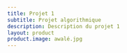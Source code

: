```yaml
---
title: Projet 1
subtitle: Projet algorithmique
description: Description du projet 1
layout: product
product.image: awalé.jpg
---
```

